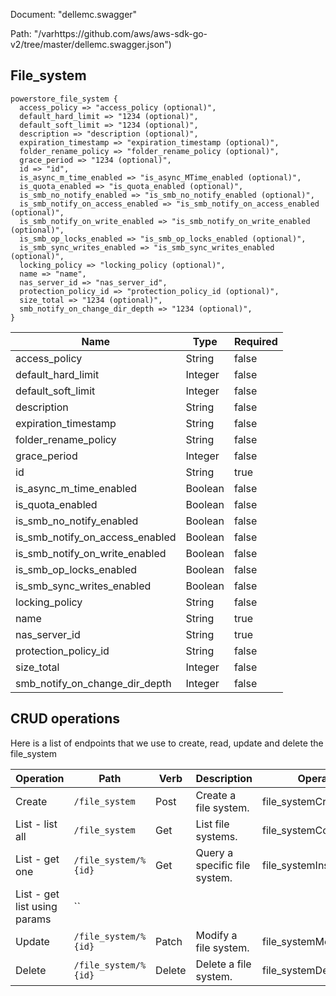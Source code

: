 Document: "dellemc.swagger"


Path: "/varhttps://github.com/aws/aws-sdk-go-v2/tree/master/dellemc.swagger.json")

## File_system



```puppet
powerstore_file_system {
  access_policy => "access_policy (optional)",
  default_hard_limit => "1234 (optional)",
  default_soft_limit => "1234 (optional)",
  description => "description (optional)",
  expiration_timestamp => "expiration_timestamp (optional)",
  folder_rename_policy => "folder_rename_policy (optional)",
  grace_period => "1234 (optional)",
  id => "id",
  is_async_m_time_enabled => "is_async_MTime_enabled (optional)",
  is_quota_enabled => "is_quota_enabled (optional)",
  is_smb_no_notify_enabled => "is_smb_no_notify_enabled (optional)",
  is_smb_notify_on_access_enabled => "is_smb_notify_on_access_enabled (optional)",
  is_smb_notify_on_write_enabled => "is_smb_notify_on_write_enabled (optional)",
  is_smb_op_locks_enabled => "is_smb_op_locks_enabled (optional)",
  is_smb_sync_writes_enabled => "is_smb_sync_writes_enabled (optional)",
  locking_policy => "locking_policy (optional)",
  name => "name",
  nas_server_id => "nas_server_id",
  protection_policy_id => "protection_policy_id (optional)",
  size_total => "1234 (optional)",
  smb_notify_on_change_dir_depth => "1234 (optional)",
}
```

| Name        | Type           | Required       |
| ------------- | ------------- | ------------- |
|access_policy | String | false |
|default_hard_limit | Integer | false |
|default_soft_limit | Integer | false |
|description | String | false |
|expiration_timestamp | String | false |
|folder_rename_policy | String | false |
|grace_period | Integer | false |
|id | String | true |
|is_async_m_time_enabled | Boolean | false |
|is_quota_enabled | Boolean | false |
|is_smb_no_notify_enabled | Boolean | false |
|is_smb_notify_on_access_enabled | Boolean | false |
|is_smb_notify_on_write_enabled | Boolean | false |
|is_smb_op_locks_enabled | Boolean | false |
|is_smb_sync_writes_enabled | Boolean | false |
|locking_policy | String | false |
|name | String | true |
|nas_server_id | String | true |
|protection_policy_id | String | false |
|size_total | Integer | false |
|smb_notify_on_change_dir_depth | Integer | false |



## CRUD operations

Here is a list of endpoints that we use to create, read, update and delete the file_system

| Operation | Path | Verb | Description | OperationID |
| ------------- | ------------- | ------------- | ------------- | ------------- |
|Create|`/file_system`|Post|Create a file system.|file_systemCreate|
|List - list all|`/file_system`|Get|List file systems.|file_systemCollectionQuery|
|List - get one|`/file_system/%{id}`|Get|Query a specific file system.|file_systemInstanceQuery|
|List - get list using params|``||||
|Update|`/file_system/%{id}`|Patch|Modify a file system.|file_systemModify|
|Delete|`/file_system/%{id}`|Delete|Delete a file system.|file_systemDelete|
